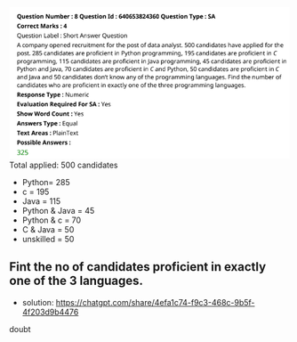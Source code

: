 ![alt text](image-11.png)
Total applied: 500 candidates
- Python= 285
- c = 195
- Java = 115
- Python & Java = 45
- Python & c = 70
- C & Java = 50
- unskilled = 50
 ## Fint the no of candidates proficient in exactly one of the 3 languages.

- solution:  https://chatgpt.com/share/4efa1c74-f9c3-468c-9b5f-4f203d9b4476

doubt
